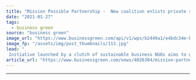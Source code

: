 ```yaml
---
title: "Mission Possible Partnership -  New coalition enlists private sector in push to clean up heavy industry and transport"
date: "2021-01-27"
tags: 
  - business green
source: "business green"
image_url: "https://www.businessgreen.com/api/v1/wps/b2449a1/e4bdc34e-be56-4f43-9bdc-811004d5389a/6/pl-gorazdze-after-high-res-185x114.jpg"
image_fp: "/assets/img/post_thumbnails/113.jpg"
lead: "
 Initiative launched by a clutch of sustainable business NGOs aims to galvanise global climate action by nurturing and supporting net zero collaboration across world's most carbon-intensive sectors, including steel, chemicals, shipping  ..."
article_url: "https://www.businessgreen.com/news/4026304/mission-partnership-coalition-enlists-private-sector-push-clean-heavy-industry-transport"
---
```


---
